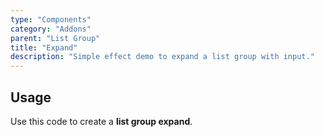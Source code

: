 ```yaml
---
type: "Components"
category: "Addons"
parent: "List Group"
title: "Expand"
description: "Simple effect demo to expand a list group with input."
---
```


## Usage

Use this code to create a **list group expand**.

<demo>
  <demoinline src="vanilla/components/addons/list-group/expand">
  </demoinline>
</demo>
